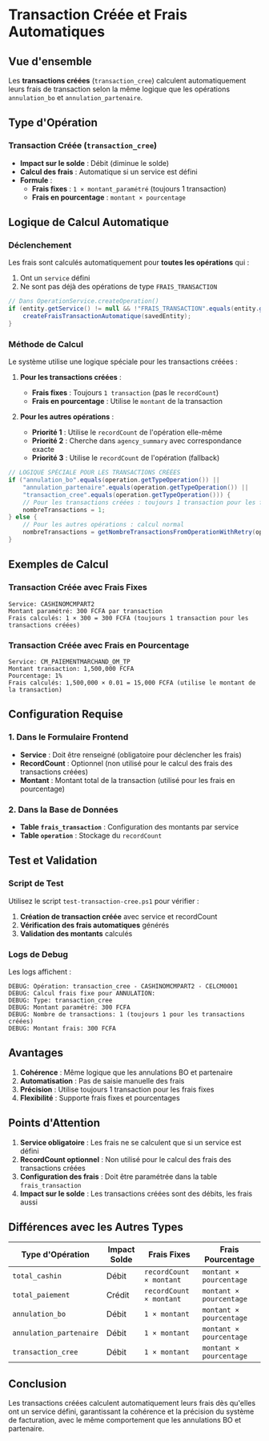 # Transaction Créée et Frais Automatiques

## Vue d'ensemble

Les **transactions créées** (`transaction_cree`) calculent automatiquement leurs frais de transaction selon la même logique que les opérations `annulation_bo` et `annulation_partenaire`.

## Type d'Opération

### Transaction Créée (`transaction_cree`)
- **Impact sur le solde** : Débit (diminue le solde)
- **Calcul des frais** : Automatique si un service est défini
- **Formule** : 
  - **Frais fixes** : `1 × montant_paramétré` (toujours 1 transaction)
  - **Frais en pourcentage** : `montant × pourcentage`

## Logique de Calcul Automatique

### Déclenchement
Les frais sont calculés automatiquement pour **toutes les opérations** qui :
1. Ont un `service` défini
2. Ne sont pas déjà des opérations de type `FRAIS_TRANSACTION`

```java
// Dans OperationService.createOperation()
if (entity.getService() != null && !"FRAIS_TRANSACTION".equals(entity.getTypeOperation())) {
    createFraisTransactionAutomatique(savedEntity);
}
```

### Méthode de Calcul
Le système utilise une logique spéciale pour les transactions créées :

1. **Pour les transactions créées** :
   - **Frais fixes** : Toujours `1 transaction` (pas le `recordCount`)
   - **Frais en pourcentage** : Utilise le `montant` de la transaction

2. **Pour les autres opérations** :
   - **Priorité 1** : Utilise le `recordCount` de l'opération elle-même
   - **Priorité 2** : Cherche dans `agency_summary` avec correspondance exacte
   - **Priorité 3** : Utilise le `recordCount` de l'opération (fallback)

```java
// LOGIQUE SPÉCIALE POUR LES TRANSACTIONS CRÉÉES
if ("annulation_bo".equals(operation.getTypeOperation()) || 
    "annulation_partenaire".equals(operation.getTypeOperation()) || 
    "transaction_cree".equals(operation.getTypeOperation())) {
    // Pour les transactions créées : toujours 1 transaction pour les frais fixes
    nombreTransactions = 1;
} else {
    // Pour les autres opérations : calcul normal
    nombreTransactions = getNombreTransactionsFromOperationWithRetry(operation);
}
```

## Exemples de Calcul

### Transaction Créée avec Frais Fixes
```
Service: CASHINOMCMPART2
Montant paramétré: 300 FCFA par transaction
Frais calculés: 1 × 300 = 300 FCFA (toujours 1 transaction pour les transactions créées)
```

### Transaction Créée avec Frais en Pourcentage
```
Service: CM_PAIEMENTMARCHAND_OM_TP
Montant transaction: 1,500,000 FCFA
Pourcentage: 1%
Frais calculés: 1,500,000 × 0.01 = 15,000 FCFA (utilise le montant de la transaction)
```

## Configuration Requise

### 1. Dans le Formulaire Frontend
- **Service** : Doit être renseigné (obligatoire pour déclencher les frais)
- **RecordCount** : Optionnel (non utilisé pour le calcul des frais des transactions créées)
- **Montant** : Montant total de la transaction (utilisé pour les frais en pourcentage)

### 2. Dans la Base de Données
- **Table `frais_transaction`** : Configuration des montants par service
- **Table `operation`** : Stockage du `recordCount`

## Test et Validation

### Script de Test
Utilisez le script `test-transaction-cree.ps1` pour vérifier :

1. **Création de transaction créée** avec service et recordCount
2. **Vérification des frais automatiques** générés
3. **Validation des montants** calculés

### Logs de Debug
Les logs affichent :
```
DEBUG: Opération: transaction_cree - CASHINOMCMPART2 - CELCM0001
DEBUG: Calcul frais fixe pour ANNULATION:
DEBUG: Type: transaction_cree
DEBUG: Montant paramétré: 300 FCFA
DEBUG: Nombre de transactions: 1 (toujours 1 pour les transactions créées)
DEBUG: Montant frais: 300 FCFA
```

## Avantages

1. **Cohérence** : Même logique que les annulations BO et partenaire
2. **Automatisation** : Pas de saisie manuelle des frais
3. **Précision** : Utilise toujours 1 transaction pour les frais fixes
4. **Flexibilité** : Supporte frais fixes et pourcentages

## Points d'Attention

1. **Service obligatoire** : Les frais ne se calculent que si un service est défini
2. **RecordCount optionnel** : Non utilisé pour le calcul des frais des transactions créées
3. **Configuration des frais** : Doit être paramétrée dans la table `frais_transaction`
4. **Impact sur le solde** : Les transactions créées sont des débits, les frais aussi

## Différences avec les Autres Types

| Type d'Opération | Impact Solde | Frais Fixes | Frais Pourcentage |
|------------------|--------------|-------------|-------------------|
| `total_cashin` | Débit | `recordCount × montant` | `montant × pourcentage` |
| `total_paiement` | Crédit | `recordCount × montant` | `montant × pourcentage` |
| `annulation_bo` | Débit | `1 × montant` | `montant × pourcentage` |
| `annulation_partenaire` | Débit | `1 × montant` | `montant × pourcentage` |
| `transaction_cree` | Débit | `1 × montant` | `montant × pourcentage` |

## Conclusion

Les transactions créées calculent automatiquement leurs frais dès qu'elles ont un service défini, garantissant la cohérence et la précision du système de facturation, avec le même comportement que les annulations BO et partenaire. 